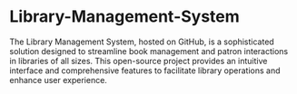 # Library-Management-System

The Library Management System, hosted on GitHub, is a sophisticated solution designed to streamline book management and patron interactions in libraries of all sizes. This open-source project provides an intuitive interface and comprehensive features to facilitate library operations and enhance user experience.

